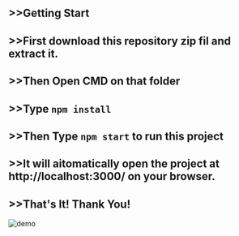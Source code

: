 
## >>Getting Start

## >>First download this repository zip fil and extract it.

## >>Then Open CMD on that folder

## >>Type `npm install`

## >>Then Type `npm start` to run this project

## >>It will aitomatically open the project at http://localhost:3000/ on your browser.

## >>That's It! Thank You!

![demo](https://user-images.githubusercontent.com/67092088/133612000-2b13026f-5bee-4a9d-bf4b-97fff0988acc.png)
